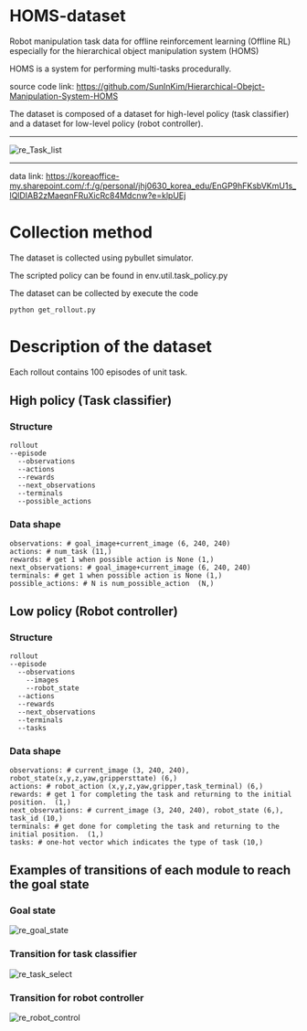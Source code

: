 # HOMS-dataset
Robot manipulation task data for offline reinforcement learning (Offline RL) especially for the hierarchical object manipulation system (HOMS)

HOMS is a system for performing multi-tasks procedurally.

source code link: https://github.com/SunInKim/Hierarchical-Obejct-Manipulation-System-HOMS


The dataset is composed of a dataset for high-level policy (task classifier) and a dataset for low-level policy (robot controller).

------------
![re_Task_list](https://user-images.githubusercontent.com/50347012/145526995-172f883f-a5a0-4b97-9fc3-3774861342d1.png)

------------

data link: https://koreaoffice-my.sharepoint.com/:f:/g/personal/jhj0630_korea_edu/EnGP9hFKsbVKmU1s_lQlDIAB2zMaeqnFRuXicRc84Mdcnw?e=klpUEj

# Collection method
The dataset is collected using pybullet simulator.

The scripted policy can be found in env.util.task_policy.py

The dataset can be collected by execute the code

```p
python get_rollout.py
```
# Description of the dataset
Each rollout contains 100 episodes of unit task.
## High policy (Task classifier)
### Structure
```
rollout
--episode
  --observations
  --actions
  --rewards
  --next_observations
  --terminals
  --possible_actions
```
### Data shape
```
observations: # goal_image+current_image (6, 240, 240) 
actions: # num_task (11,) 
rewards: # get 1 when possible action is None (1,)
next_observations: # goal_image+current_image (6, 240, 240)
terminals: # get 1 when possible action is None (1,)
possible_actions: # N is num_possible_action  (N,)
```

## Low policy (Robot controller)
### Structure
```
rollout
--episode
  --observations 
    --images
    --robot_state
  --actions 
  --rewards 
  --next_observations 
  --terminals 
  --tasks 
```
### Data shape
```
observations: # current_image (3, 240, 240), robot_state(x,y,z,yaw,grippersttate) (6,)
actions: # robot_action (x,y,z,yaw,gripper,task_terminal) (6,)
rewards: # get 1 for completing the task and returning to the initial position.  (1,)
next_observations: # current_image (3, 240, 240), robot_state (6,), task_id (10,)
terminals: # get done for completing the task and returning to the initial position.  (1,)
tasks: # one-hot vector which indicates the type of task (10,)
```

## Examples of transitions of each module to reach the goal state
### Goal state
![re_goal_state](https://user-images.githubusercontent.com/50347012/145527041-fb571c40-ec8f-4b92-b513-cfede163376e.png)
### Transition for task classifier
![re_task_select](https://user-images.githubusercontent.com/50347012/145527026-4b380dc3-7ac4-47d8-8b2c-ee4855210b0e.png)
### Transition for robot controller
![re_robot_control](https://user-images.githubusercontent.com/50347012/145527070-e10f93ba-555a-4acd-bf25-d47abf3c6b91.png)
